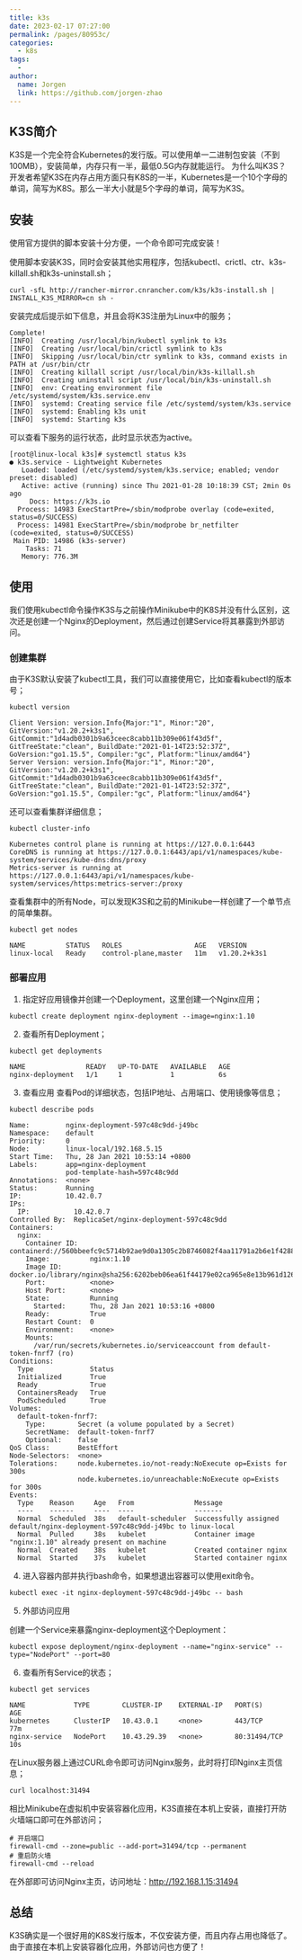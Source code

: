 ```yaml
---
title: k3s
date: 2023-02-17 07:27:00
permalink: /pages/80953c/
categories:
  - k8s
tags:
  - 
author: 
  name: Jorgen
  link: https://github.com/jorgen-zhao
---
```


## K3S简介
K3S是一个完全符合Kubernetes的发行版。可以使用单一二进制包安装（不到 100MB），安装简单，内存只有一半，最低0.5G内存就能运行。
为什么叫K3S？开发者希望K3S在内存占用方面只有K8S的一半，Kubernetes是一个10个字母的单词，简写为K8S。那么一半大小就是5个字母的单词，简写为K3S。

## 安装

使用官方提供的脚本安装十分方便，一个命令即可完成安装！

使用脚本安装K3S，同时会安装其他实用程序，包括kubectl、crictl、ctr、k3s-killall.sh和k3s-uninstall.sh；

```shell
curl -sfL http://rancher-mirror.cnrancher.com/k3s/k3s-install.sh | INSTALL_K3S_MIRROR=cn sh -
```

安装完成后提示如下信息，并且会将K3S注册为Linux中的服务；
```shell
Complete!
[INFO]  Creating /usr/local/bin/kubectl symlink to k3s
[INFO]  Creating /usr/local/bin/crictl symlink to k3s
[INFO]  Skipping /usr/local/bin/ctr symlink to k3s, command exists in PATH at /usr/bin/ctr
[INFO]  Creating killall script /usr/local/bin/k3s-killall.sh
[INFO]  Creating uninstall script /usr/local/bin/k3s-uninstall.sh
[INFO]  env: Creating environment file /etc/systemd/system/k3s.service.env
[INFO]  systemd: Creating service file /etc/systemd/system/k3s.service
[INFO]  systemd: Enabling k3s unit
[INFO]  systemd: Starting k3s
```

可以查看下服务的运行状态，此时显示状态为active。

```shell
[root@linux-local k3s]# systemctl status k3s
● k3s.service - Lightweight Kubernetes
   Loaded: loaded (/etc/systemd/system/k3s.service; enabled; vendor preset: disabled)
   Active: active (running) since Thu 2021-01-28 10:18:39 CST; 2min 0s ago
     Docs: https://k3s.io
  Process: 14983 ExecStartPre=/sbin/modprobe overlay (code=exited, status=0/SUCCESS)
  Process: 14981 ExecStartPre=/sbin/modprobe br_netfilter (code=exited, status=0/SUCCESS)
 Main PID: 14986 (k3s-server)
    Tasks: 71
   Memory: 776.3M
```
## 使用
我们使用kubectl命令操作K3S与之前操作Minikube中的K8S并没有什么区别，这次还是创建一个Nginx的Deployment，然后通过创建Service将其暴露到外部访问。

### 创建集群

由于K3S默认安装了kubectl工具，我们可以直接使用它，比如查看kubectl的版本号；
```shell
kubectl version
```

```shell
Client Version: version.Info{Major:"1", Minor:"20", GitVersion:"v1.20.2+k3s1", GitCommit:"1d4adb0301b9a63ceec8cabb11b309e061f43d5f", GitTreeState:"clean", BuildDate:"2021-01-14T23:52:37Z", GoVersion:"go1.15.5", Compiler:"gc", Platform:"linux/amd64"}
Server Version: version.Info{Major:"1", Minor:"20", GitVersion:"v1.20.2+k3s1", GitCommit:"1d4adb0301b9a63ceec8cabb11b309e061f43d5f", GitTreeState:"clean", BuildDate:"2021-01-14T23:52:37Z", GoVersion:"go1.15.5", Compiler:"gc", Platform:"linux/amd64"}
```

还可以查看集群详细信息；
```shell
kubectl cluster-info
```

```shell
Kubernetes control plane is running at https://127.0.0.1:6443
CoreDNS is running at https://127.0.0.1:6443/api/v1/namespaces/kube-system/services/kube-dns:dns/proxy
Metrics-server is running at https://127.0.0.1:6443/api/v1/namespaces/kube-system/services/https:metrics-server:/proxy
```

查看集群中的所有Node，可以发现K3S和之前的Minikube一样创建了一个单节点的简单集群。
```shell
kubectl get nodes
```

```shell
NAME          STATUS   ROLES                  AGE   VERSION
linux-local   Ready    control-plane,master   11m   v1.20.2+k3s1
```
### 部署应用

1. 指定好应用镜像并创建一个Deployment，这里创建一个Nginx应用；
```shell
kubectl create deployment nginx-deployment --image=nginx:1.10
```

2. 查看所有Deployment；
```shell
kubectl get deployments
```
```shell
NAME               READY   UP-TO-DATE   AVAILABLE   AGE
nginx-deployment   1/1     1            1           6s
```
3. 查看应用
查看Pod的详细状态，包括IP地址、占用端口、使用镜像等信息；
```shell
kubectl describe pods
```
```shell
Name:         nginx-deployment-597c48c9dd-j49bc
Namespace:    default
Priority:     0
Node:         linux-local/192.168.5.15
Start Time:   Thu, 28 Jan 2021 10:53:14 +0800
Labels:       app=nginx-deployment
              pod-template-hash=597c48c9dd
Annotations:  <none>
Status:       Running
IP:           10.42.0.7
IPs:
  IP:           10.42.0.7
Controlled By:  ReplicaSet/nginx-deployment-597c48c9dd
Containers:
  nginx:
    Container ID:   containerd://560bbeefc9c5714b92ae9d0a1305c2b8746082f4aa11791a2b6e1f4288254ef0
    Image:          nginx:1.10
    Image ID:       docker.io/library/nginx@sha256:6202beb06ea61f44179e02ca965e8e13b961d12640101fca213efbfd145d7575
    Port:           <none>
    Host Port:      <none>
    State:          Running
      Started:      Thu, 28 Jan 2021 10:53:16 +0800
    Ready:          True
    Restart Count:  0
    Environment:    <none>
    Mounts:
      /var/run/secrets/kubernetes.io/serviceaccount from default-token-fnrf7 (ro)
Conditions:
  Type              Status
  Initialized       True 
  Ready             True 
  ContainersReady   True 
  PodScheduled      True 
Volumes:
  default-token-fnrf7:
    Type:        Secret (a volume populated by a Secret)
    SecretName:  default-token-fnrf7
    Optional:    false
QoS Class:       BestEffort
Node-Selectors:  <none>
Tolerations:     node.kubernetes.io/not-ready:NoExecute op=Exists for 300s
                 node.kubernetes.io/unreachable:NoExecute op=Exists for 300s
Events:
  Type    Reason     Age   From               Message
  ----    ------     ----  ----               -------
  Normal  Scheduled  38s   default-scheduler  Successfully assigned default/nginx-deployment-597c48c9dd-j49bc to linux-local
  Normal  Pulled     38s   kubelet            Container image "nginx:1.10" already present on machine
  Normal  Created    38s   kubelet            Created container nginx
  Normal  Started    37s   kubelet            Started container nginx
```

4. 进入容器内部并执行bash命令，如果想退出容器可以使用exit命令。
```shell
kubectl exec -it nginx-deployment-597c48c9dd-j49bc -- bash
```
5. 外部访问应用

创建一个Service来暴露nginx-deployment这个Deployment：
```shell
kubectl expose deployment/nginx-deployment --name="nginx-service" --type="NodePort" --port=80
```

6. 查看所有Service的状态；

```shell
kubectl get services
```
```shell
NAME            TYPE        CLUSTER-IP    EXTERNAL-IP   PORT(S)        AGE
kubernetes      ClusterIP   10.43.0.1     <none>        443/TCP        77m
nginx-service   NodePort    10.43.29.39   <none>        80:31494/TCP   10s
```

在Linux服务器上通过CURL命令即可访问Nginx服务，此时将打印Nginx主页信息；
```shell
curl localhost:31494
```

相比Minikube在虚拟机中安装容器化应用，K3S直接在本机上安装，直接打开防火墙端口即可在外部访问；
```shell
# 开启端口
firewall-cmd --zone=public --add-port=31494/tcp --permanent
# 重启防火墙
firewall-cmd --reload
```

在外部即可访问Nginx主页，访问地址：http://192.168.1.15:31494


## 总结
K3S确实是一个很好用的K8S发行版本，不仅安装方便，而且内存占用也降低了。由于直接在本机上安装容器化应用，外部访问也方便了！
